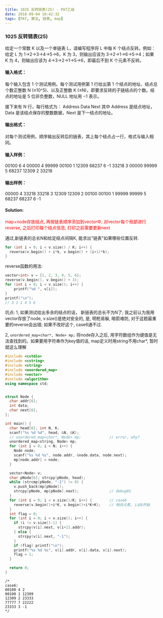 ```yaml
---
title: 1025 反转链表(25) - PAT乙级
date: 2018-09-04 10:42:32
tags: [PAT, 算法, 链表, map]
---
```


### 1025 反转链表(25)

给定一个常数 K 以及一个单链表 L，请编写程序将 L 中每 K 个结点反转。例如：给定 L 为 1→2→3→4→5→6，K 为 3，则输出应该为 3→2→1→6→5→4；如果 K 为 4，则输出应该为 4→3→2→1→5→6，即最后不到 K 个元素不反转。

#### 输入格式：
每个输入包含 1 个测试用例。每个测试用例第 1 行给出第 1 个结点的地址、结点总个数正整数 N (≤10^5)、以及正整数 K (≤N)，即要求反转的子链结点的个数。结点的地址是 5 位非负整数，NULL 地址用 −1 表示。

接下来有 N 行，每行格式为：
Address Data Next
其中 Address 是结点地址，Data 是该结点保存的整数数据，Next 是下一结点的地址。

#### 输出格式：
对每个测试用例，顺序输出反转后的链表，其上每个结点占一行，格式与输入相同。

#### 输入样例：
00100 6 4
00000 4 99999
00100 1 12309
68237 6 -1
33218 3 00000
99999 5 68237
12309 2 33218

#### 输出样例：
00000 4 33218
33218 3 12309
12309 2 00100
00100 1 99999
99999 5 68237
68237 6 -1

#### Solution:
<span style="color:red">map+node存放结点, 再按链表顺序添加到vector中, 对vector每个局部进行reverse, 之后打印每个结点信息, 打印之前需要更新next</span>

通过,新链表的总长N和给定结点间隔K, 能求出"链表"如果哪些位置反转.
```cpp
for (int i = 0; i < v.size() / K; i++) {
  reverse(v.begin() + i*k, v.begin() + (i+1)*k);
}
```

reverse函数的用法:
```cpp
vector<int> v = {1, 2, 3, 4, 5, 6};
reverse(v.begin(), v.begin() + 3);
for (int i = 0; i < v.size(); i++) {
    printf("%d ", v[i]);
}
printf("\n");
// 3 2 1 4 5 6
```

坑点:
1, 如果测试给出多余的结点的话， 新链表的总长不为N了; 我之前认为我用vector存放了node, v.size()是绝对安全的, 是, 明枪易躲, 暗箭难防, 对于这题最重要的reverse会出错; 如果不改好这个, case6通不过.

2, `unordered_map<char*, Node> mp;` 将node存入之后, 用字符数组作为键值是无法查找到的。如果要用字符串作为key值的话, map定义时用string不用char*, 暂时就这么理解


```cpp
#include <cstdio>
#include <cstring>
#include <string>
#include <unordered_map>
#include <vector>
#include <algorithm>
using namespace std;


struct Node {
  char addr[6];
  int data;
  char next[6];
};

int main() {
  char head[6]; int N, K;
  scanf("%s %d %d", head, &N, &K);
  // unordered_map<char*, Node> mp;             // error, why?
  unordered_map<string, Node> mp;
  for (int i = 0; i < N; i++) {
    Node node;
    scanf("%s %d %s", node.addr, &node.data, node.next);
    mp[node.addr] = node;
  }

  vector<Node> v;
  char pNode[6]; strcpy(pNode, head);
  while (strcmp(pNode, "-1") != 0) {
    v.push_back(mp[pNode]);
    strcpy(pNode, mp[pNode].next);              // debug01
  }
  for (int i = 0; i < v.size()/K; i++) {        // case6
    reverse(v.begin()+i*K, v.begin()+i*K+K);    // 哨兵元素, i从0开始
  }
  int flag = 0;
  for (int i = 0; i < v.size(); i++) {
    if (i != v.size()-1) {
      strcpy(v[i].next, v[i+1].addr);
    } else {
      strcpy(v[i].next, "-1");
    }
    if (flag) printf("\n");
    printf("%s %d %s", v[i].addr, v[i].data, v[i].next);
    flag = 1;
  }

  return 0;
}
```

```
/*
case6:
00100 4 2
00100 1 12309
12309 2 23333
77777 7 22222
23333 3 -1
*/
```

